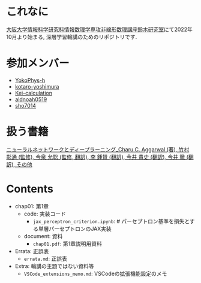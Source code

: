 # これなに
[大阪大学情報科学研究科情報数理学専攻非線形数理講座鈴木研究室](http://www-nomo.ist.osaka-u.ac.jp/)にて2022年10月より始まる, 深層学習輪講のためのリポジトリです.

# 参加メンバー
- [YokoPhys-h](https://github.com/YokoPhys-h)
- [kotaro-yoshimura](https://github.com/kotaro-yoshimura)
- [Kei-calculation](https://github.com/Kei-calculation)
- [aldnoah0519](https://github.com/aldnoah0519)
- [sho7014](https://github.com/sho7014)

# 扱う書籍
[ニューラルネットワークとディープラーニング_Charu C. Aggarwal (著), 竹村 彰通 (監修), 今泉 允聡  (監修, 翻訳), 李 鍾賛 (翻訳), 今井 貴史 (翻訳), 今井 徹 (翻訳), その他](https://www.amazon.co.jp/dp/4780607140/)

# Contents
- chap01: 第1章
  - code: 実装コード
    - `jax_perceptron_criterion.ipynb`: # パーセプトロン基準を損失とする単層パーセプトロンのJAX実装
  - document: 資料
    - `chap01.pdf`: 第1章説明用資料
- Errata: 正誤表
  - `errata.md`: 正誤表
- Extra: 輪講の主題ではない資料等
  - `VSCode_extensions_memo.md`: VSCodeの拡張機能設定のメモ